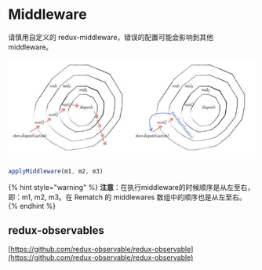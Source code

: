 # Middleware

请慎用自定义的 redux-middleware，错误的配置可能会影响到其他 middleware。

![dispatch workflow](../.gitbook/assets/middleware.png)

```javascript
applyMiddleware(m1, m2, m3)
```

{% hint style="warning" %}
**注意**：在执行middleware的时候顺序是从左至右，即：m1, m2, m3。在 Rematch 的 middlewares 数组中的顺序也是从左至右。
{% endhint %}

## redux-observables

[https://github.com/redux-observable/redux-observable](https://github.com/redux-observable/redux-observable)

